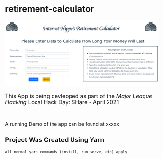 # retirement-calculator

<img src="/src/assets/images/retirementCalcScrShot.png">

<p style="font-size: 18px">
This App is being devleoped as part of the <i>Major League Hacking</i> Local Hack Day: SHare - April 2021
</p>
<br/>
<p style="font-size: 16px"> 
A running Demo of the app can be found at xxxxx
</p>

## Project Was Created Using Yarn

```
all normal yarn commands (install, run serve, etc) apply
```
